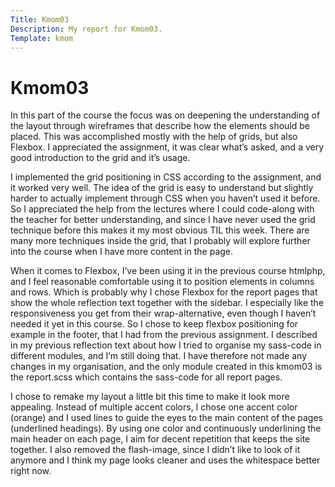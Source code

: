 ```yaml
---
Title: Kmom03
Description: My report for Kmom03.
Template: kmom
---
```


Kmom03
=========
In this part of the course the focus was on deepening the understanding of the layout through wireframes that describe how the elements should be placed. This was accomplished mostly with the help of grids, but also Flexbox. I appreciated the assignment, it was clear what’s asked, and a very good introduction to the grid and it’s usage.

I implemented the grid positioning in CSS according to the assignment, and it worked very well. The idea of the grid is easy to understand but slightly harder to actually implement through CSS when you haven’t used it before.  So I appreciated the help from the lectures where I could code-along with the teacher for better understanding, and since I have never used the grid technique before this makes it my most obvious TIL this week. There are many more techniques inside the grid, that I probably will explore further into the course when I have more content in the page.

When it comes to Flexbox, I’ve been using it in the previous course htmlphp, and I feel reasonable comfortable using it to position elements in columns and rows. Which is probably why I chose Flexbox for the report pages that show the whole reflection text together with the sidebar.  I especially like the responsiveness you get from their wrap-alternative, even though I haven’t needed it yet in this course. So I chose to keep flexbox positioning for example in the footer, that I had from the previous assignment. 
I described in my previous reflection text about how I tried to organise my sass-code in different modules, and I’m still doing that. I have therefore not made any changes in my organisation, and the only module created in this kmom03 is the report.scss which contains the sass-code for all report pages.

I chose to remake my layout a little bit this time to make it look more appealing. Instead of multiple accent colors, I chose one accent color (orange)  and I used lines to guide the eyes to the main content of the pages (underlined headings). By using one color and continuously underlining the main header on each page, I aim for decent repetition that keeps the site together. I also removed the flash-image, since I didn’t like to look of it anymore and I think my page looks cleaner and uses the whitespace better right now.